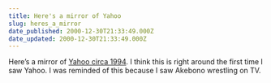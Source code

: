 ```yaml
---
title: Here's a mirror of Yahoo
slug: heres_a_mirror
date_published: 2000-12-30T21:33:49.000Z
date_updated: 2000-12-30T21:33:49.000Z
---
```


Here’s a mirror of [Yahoo circa 1994](http://yardim.bilkent.edu.tr/History/yahoo/). I think this is right around the first time I saw Yahoo. I was reminded of this because I saw Akebono wrestling on TV.
